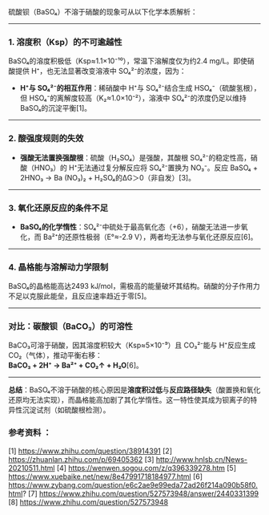 

硫酸钡（BaSO₄）不溶于硝酸的现象可从以下化学本质解析：

---

### **1. 溶度积（Ksp）的不可逾越性**
BaSO₄的溶度积极低（Ksp≈1.1×10⁻¹⁰），常温下溶解度仅为约2.4 mg/L。即使硝酸提供 H⁺，也无法显著改变溶液中 SO₄²⁻的浓度，因为：
- **H⁺与 SO₄²⁻的相互作用**：稀硝酸中 H⁺与 SO₄²⁻结合生成 HSO₄⁻（硫酸氢根），但 HSO₄⁻的离解度较高（K₂≈1.0×10⁻²），溶液中 SO₄²⁻的浓度仍足以维持 BaSO₄的沉淀平衡[1]。

---

### **2. 酸强度规则的失效**
- **强酸无法置换强酸根**：硫酸（H₂SO₄）是强酸，其酸根 SO₄²⁻的稳定性高，硝酸（HNO₃）的 H⁺无法通过复分解反应将 SO₄²⁻置换为 NO₃⁻。反应 BaSO₄ + 2HNO₃ → Ba (NO₃)₂ + H₂SO₄的ΔG＞0（非自发）[3]。

---

### **3. 氧化还原反应的条件不足**
- **BaSO₄的化学惰性**：SO₄²⁻中硫处于最高氧化态（+6），硝酸无法进一步氧化，而 Ba²⁺的还原性极弱（E°≈-2.9 V），两者均无法参与氧化还原反应[6]。

---

### **4. 晶格能与溶解动力学限制**
BaSO₄的晶格能高达2493 kJ/mol，需极高的能量破坏其结构。硝酸的分子作用力不足以克服此能垒，且反应速率趋近于零[5]。

---

### **对比：碳酸钡（BaCO₃）的可溶性**
BaCO₃可溶于硝酸，因其溶度积较大（Ksp≈5×10⁻⁹）且 CO₃²⁻能与 H⁺反应生成 CO₂（气体），推动平衡右移：  
**BaCO₃ + 2H⁺ → Ba²⁺ + CO₂↑ + H₂O**[6]。

---

**总结**：BaSO₄不溶于硝酸的核心原因是**溶度积过低**与**反应路径缺失**（酸置换和氧化还原均无法实现），而晶格能高加剧了其化学惰性。这一特性使其成为钡离子的特异性沉淀试剂（如硫酸根检测）。

### 参考资料 ：
[1] https://www.zhihu.com/question/38914391
[2] https://zhuanlan.zhihu.com/p/69405362
[3] http://www.hnlsb.cn/News-20210511.html
[4] https://wenwen.sogou.com/z/q396339278.htm
[5] https://www.xuebaike.net/new/8e47991718184977.html
[6] https://www.zybang.com/question/e6c2ae9e99eda72ad26f214a090b58f0.html?
[7] https://www.zhihu.com/question/527573948/answer/2440331399
[8] https://www.zhihu.com/question/527573948